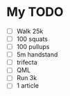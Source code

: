 
# My TODO

- [ ] Walk 25k
- [ ] 100 squats
- [ ] 100 pullups
- [ ] 5m handstand
- [ ] trifecta
- [ ] QML
- [ ] Run 3k
- [ ] 1 article